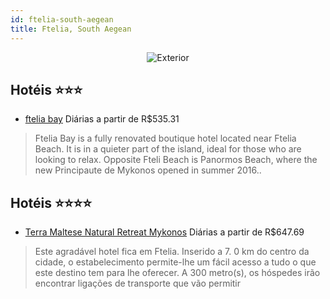 ```yaml
---
id: ftelia-south-aegean
title: Ftelia, South Aegean
---
```


<center><img src="http://images.gta-travel.com/HH/Images/GR/FTEL/FTEL-91-1.jpg" alt="Exterior" /></center>


## Hotéis ⭐️⭐️⭐️

-    [ftelia bay](https://www.hurb.com/aud/https://www.hurb.com/hoteis/ftelia/ftelia-bay-JNP-JP685342?cmp=18055) Diárias a partir de R$535.31
   > Ftelia Bay is a fully renovated boutique hotel located near Ftelia Beach. It is in a quieter part of the island, ideal for those who are looking to relax. Opposite Fteli Beach is Panormos Beach, where the new Principaute de Mykonos opened in summer 2016..

## Hotéis ⭐️⭐️⭐️⭐️

-    [Terra Maltese Natural Retreat Mykonos](https://www.hurb.com/aud/https://www.hurb.com/hoteis/ftelia/terra-maltese-natural-retreat-mykonos-JNP-JP363893?cmp=18055) Diárias a partir de R$647.69
   > Este agradável hotel fica em Ftelia. Inserido a 7. 0 km do centro da cidade, o estabelecimento permite-lhe um fácil acesso a tudo o que este destino tem para lhe oferecer. A 300 metro(s), os hóspedes irão encontrar ligações de transporte que vão permitir 
